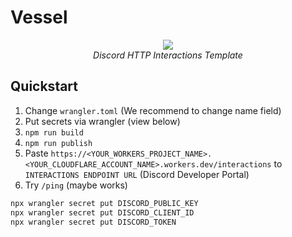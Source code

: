 # Vessel

<div style="text-align: center;">
  <img src="https://i.imgur.com/WuhFlQI.png">
  <div style="font-style: italic;">Discord HTTP Interactions Template</div>
</div>

## Quickstart

1. Change `wrangler.toml` (We recommend to change name field)
2. Put secrets via wrangler (view below)
3. `npm run build`
4. `npm run publish`
5. Paste `https://<YOUR_WORKERS_PROJECT_NAME>.<YOUR_CLOUDFLARE_ACCOUNT_NAME>.workers.dev/interactions` to `INTERACTIONS ENDPOINT URL` (Discord Developer Portal)
6. Try `/ping` (maybe works)

```sh
npx wrangler secret put DISCORD_PUBLIC_KEY
npx wrangler secret put DISCORD_CLIENT_ID
npx wrangler secret put DISCORD_TOKEN
```
